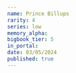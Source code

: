 ```yaml
---
name: Prince Billups
rarity: 4
series: low
memory_alpha:
bigbook_tier: 5
in_portal:
date: 03/05/2024
published: true
---
```



